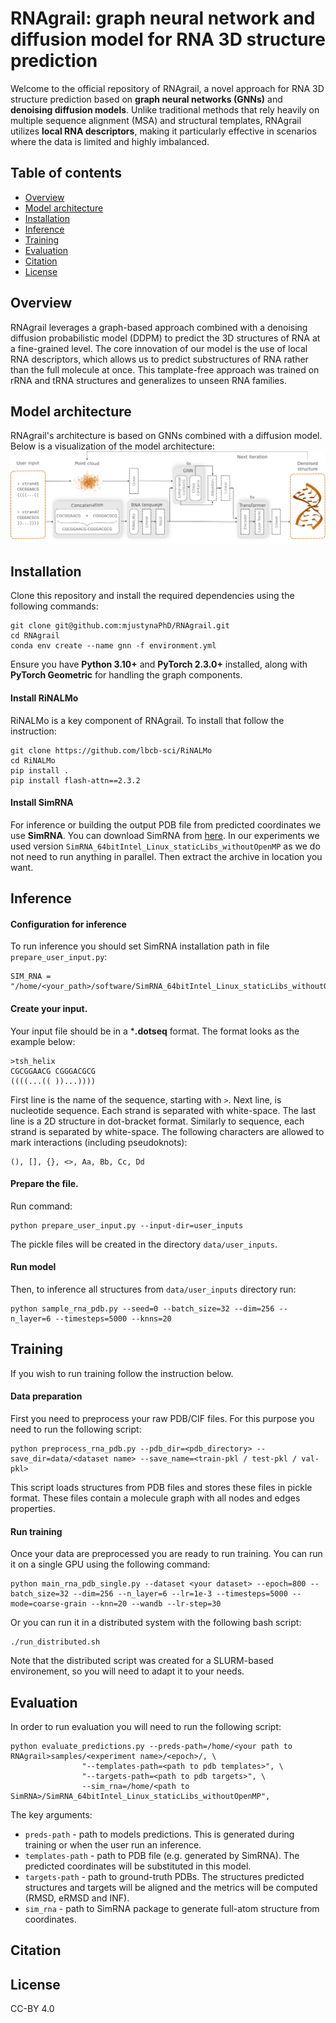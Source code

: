 # RNAgrail: graph neural network and diffusion model for RNA 3D structure prediction

Welcome to the official repository of RNAgrail, a novel approach for RNA 3D structure prediction based on **graph neural networks (GNNs)** and **denoising diffusion models**. Unlike traditional methods that rely heavily on multiple sequence alignment (MSA) and structural templates, RNAgrail utilizes **local RNA descriptors**, making it particularly effective in scenarios where the data is limited and highly imbalanced.

## Table of contents
* [Overview](#overview)
* [Model architecture](#model-architecture)
* [Installation](#installation)
* [Inference](#inference)
* [Training](#training)
* [Evaluation](#evaluation)
* [Citation](#citation)
* [License](#license)



## Overview
RNAgrail leverages a graph-based approach combined with a denoising diffusion probabilistic model (DDPM) to predict the 3D structures of RNA at a fine-grained level. The core innovation of our model is the use of local RNA descriptors, which allows us to predict substructures of RNA rather than the full molecule at once. This tamplate-free approach was trained on rRNA and tRNA structures and generalizes to unseen RNA families. 

## Model architecture
RNAgrail's architecture is based on GNNs combined with a diffusion model. Below is a visualization of the model architecture:
<img title="Model architecture" alt="Architecture of RNAgrail." src="model-overview.png">

## Installation
Clone this repository and install the required dependencies using the following commands:
```
git clone git@github.com:mjustynaPhD/RNAgrail.git
cd RNAgrail
conda env create --name gnn -f environment.yml
```

Ensure you have **Python 3.10+** and **PyTorch 2.3.0+** installed, along with **PyTorch Geometric** for handling the graph components.

#### Install RiNALMo

RiNALMo is a key component of RNAgrail. To install that follow the instruction:
```
git clone https://github.com/lbcb-sci/RiNALMo
cd RiNALMo
pip install .
pip install flash-attn==2.3.2
```


#### Install SimRNA

For inference or building the output PDB file from predicted coordinates we use **SimRNA**. You can download SimRNA from [here](https://genesilico.pl/software/simrna/version_3.20/). In our experiments we used version `SimRNA_64bitIntel_Linux_staticLibs_withoutOpenMP` as we do not need to run anything in parallel. Then extract the archive in location you want.

## Inference

#### Configuration for inference
To run inference you should set SimRNA installation path in file `prepare_user_input.py`:
```
SIM_RNA = "/home/<your_path>/software/SimRNA_64bitIntel_Linux_staticLibs_withoutOpenMP"
```

#### Create your input.
Your input file should be in a ***.dotseq** format. The format looks as the example below:
```
>tsh_helix
CGCGGAACG CGGGACGCG
((((...(( ))...))))
```
First line is the name of the sequence, starting with `>`. Next line, is nucleotide sequence. Each strand is separated with white-space. The last line is a 2D structure in dot-bracket format. Similarly to sequence, each strand is separated by white-space. The following characters are allowed to mark interactions (including pseudoknots):
```
(), [], {}, <>, Aa, Bb, Cc, Dd
```

#### Prepare the file.
Run command:
```
python prepare_user_input.py --input-dir=user_inputs
```

The pickle files will be created in the directory `data/user_inputs`.

#### Run model
Then, to inference all structures from `data/user_inputs` directory run:
```
python sample_rna_pdb.py --seed=0 --batch_size=32 --dim=256 --n_layer=6 --timesteps=5000 --knns=20
```

## Training
If you wish to run training follow the instruction below.

#### Data preparation
First you need to preprocess your raw PDB/CIF files. For this purpose you need to run the following script:
```
python preprocess_rna_pdb.py --pdb_dir=<pdb_directory> --save_dir=data/<dataset name> --save_name=<train-pkl / test-pkl / val-pkl>
```

This script loads structures from PDB files and stores these files in pickle format. These files contain a molecule graph with all nodes and edges properties.

#### Run training
Once your data are preprocessed you are ready to run training. You can run it on a single GPU using the following command:
```
python main_rna_pdb_single.py --dataset <your dataset> --epoch=800 --batch_size=32 --dim=256 --n_layer=6 --lr=1e-3 --timesteps=5000 --mode=coarse-grain --knn=20 --wandb --lr-step=30
```
Or you can run it in a distributed system with the following bash script:
```
./run_distributed.sh
```
Note that the distributed script was created for a SLURM-based environement, so you will need to adapt it to your needs.

## Evaluation
In order to run evaluation you will need to run the following script:
```
python evaluate_predictions.py --preds-path=/home/<your path to RNAgrail>samples/<experiment name>/<epoch>/, \
                "--templates-path=<path to pdb templates>", \
                "--targets-path=<path to pdb targets>", \
                --sim_rna=/home/<path to SimRNA>/SimRNA_64bitIntel_Linux_staticLibs_withoutOpenMP",
```

The key arguments:
* `preds-path` - path to models predictions. This is generated during training or when the user run an inference.
* `templates-path` - path to PDB file (e.g. generated by SimRNA). The predicted coordinates will be substituted in this model.
* `targets-path` - path to ground-truth PDBs. The structures predicted structures and targets will be aligned and the metrics will be computed (RMSD, eRMSD and INF).
* `sim_rna` - path to SimRNA package to generate full-atom structure from coordinates.

## Citation
## License
CC-BY 4.0
